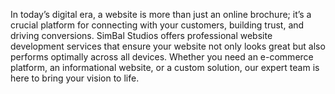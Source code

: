 In today’s digital era, a website is more than just an online brochure; it’s a crucial platform for connecting with your customers, building trust, and driving conversions. SimBal Studios offers professional website development services that ensure your website not only looks great but also performs optimally across all devices. Whether you need an e-commerce platform, an informational website, or a custom solution, our expert team is here to bring your vision to life.
